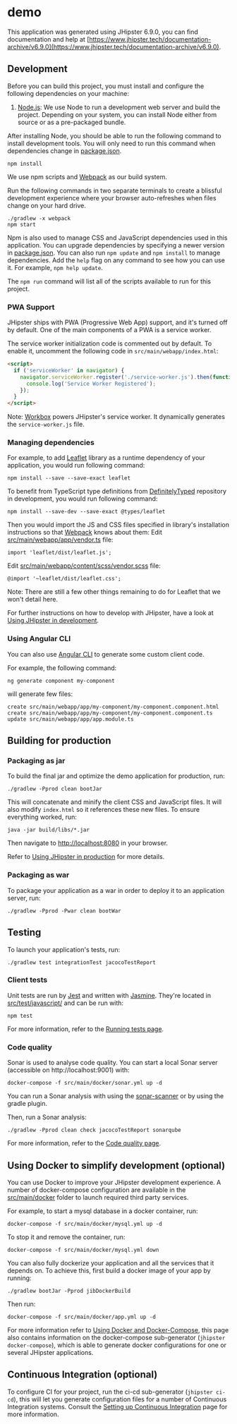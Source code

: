 # demo

This application was generated using JHipster 6.9.0, you can find documentation and help at [https://www.jhipster.tech/documentation-archive/v6.9.0](https://www.jhipster.tech/documentation-archive/v6.9.0).

## Development

Before you can build this project, you must install and configure the following dependencies on your machine:

1. [Node.js][]: We use Node to run a development web server and build the project.
   Depending on your system, you can install Node either from source or as a pre-packaged bundle.

After installing Node, you should be able to run the following command to install development tools.
You will only need to run this command when dependencies change in [package.json](package.json).

    npm install

We use npm scripts and [Webpack][] as our build system.

Run the following commands in two separate terminals to create a blissful development experience where your browser
auto-refreshes when files change on your hard drive.

    ./gradlew -x webpack
    npm start

Npm is also used to manage CSS and JavaScript dependencies used in this application. You can upgrade dependencies by
specifying a newer version in [package.json](package.json). You can also run `npm update` and `npm install` to manage dependencies.
Add the `help` flag on any command to see how you can use it. For example, `npm help update`.

The `npm run` command will list all of the scripts available to run for this project.

### PWA Support

JHipster ships with PWA (Progressive Web App) support, and it's turned off by default. One of the main components of a PWA is a service worker.

The service worker initialization code is commented out by default. To enable it, uncomment the following code in `src/main/webapp/index.html`:

```html
<script>
  if ('serviceWorker' in navigator) {
    navigator.serviceWorker.register('./service-worker.js').then(function () {
      console.log('Service Worker Registered');
    });
  }
</script>
```

Note: [Workbox](https://developers.google.com/web/tools/workbox/) powers JHipster's service worker. It dynamically generates the `service-worker.js` file.

### Managing dependencies

For example, to add [Leaflet][] library as a runtime dependency of your application, you would run following command:

    npm install --save --save-exact leaflet

To benefit from TypeScript type definitions from [DefinitelyTyped][] repository in development, you would run following command:

    npm install --save-dev --save-exact @types/leaflet

Then you would import the JS and CSS files specified in library's installation instructions so that [Webpack][] knows about them:
Edit [src/main/webapp/app/vendor.ts](src/main/webapp/app/vendor.ts) file:

```
import 'leaflet/dist/leaflet.js';
```

Edit [src/main/webapp/content/scss/vendor.scss](src/main/webapp/content/scss/vendor.scss) file:

```
@import '~leaflet/dist/leaflet.css';
```

Note: There are still a few other things remaining to do for Leaflet that we won't detail here.

For further instructions on how to develop with JHipster, have a look at [Using JHipster in development][].

### Using Angular CLI

You can also use [Angular CLI][] to generate some custom client code.

For example, the following command:

    ng generate component my-component

will generate few files:

    create src/main/webapp/app/my-component/my-component.component.html
    create src/main/webapp/app/my-component/my-component.component.ts
    update src/main/webapp/app/app.module.ts

## Building for production

### Packaging as jar

To build the final jar and optimize the demo application for production, run:

    ./gradlew -Pprod clean bootJar

This will concatenate and minify the client CSS and JavaScript files. It will also modify `index.html` so it references these new files.
To ensure everything worked, run:

    java -jar build/libs/*.jar

Then navigate to [http://localhost:8080](http://localhost:8080) in your browser.

Refer to [Using JHipster in production][] for more details.

### Packaging as war

To package your application as a war in order to deploy it to an application server, run:

    ./gradlew -Pprod -Pwar clean bootWar

## Testing

To launch your application's tests, run:

    ./gradlew test integrationTest jacocoTestReport

### Client tests

Unit tests are run by [Jest][] and written with [Jasmine][]. They're located in [src/test/javascript/](src/test/javascript/) and can be run with:

    npm test

For more information, refer to the [Running tests page][].

### Code quality

Sonar is used to analyse code quality. You can start a local Sonar server (accessible on http://localhost:9001) with:

```
docker-compose -f src/main/docker/sonar.yml up -d
```

You can run a Sonar analysis with using the [sonar-scanner](https://docs.sonarqube.org/display/SCAN/Analyzing+with+SonarQube+Scanner) or by using the gradle plugin.

Then, run a Sonar analysis:

```
./gradlew -Pprod clean check jacocoTestReport sonarqube
```

For more information, refer to the [Code quality page][].

## Using Docker to simplify development (optional)

You can use Docker to improve your JHipster development experience. A number of docker-compose configuration are available in the [src/main/docker](src/main/docker) folder to launch required third party services.

For example, to start a mysql database in a docker container, run:

    docker-compose -f src/main/docker/mysql.yml up -d

To stop it and remove the container, run:

    docker-compose -f src/main/docker/mysql.yml down

You can also fully dockerize your application and all the services that it depends on.
To achieve this, first build a docker image of your app by running:

    ./gradlew bootJar -Pprod jibDockerBuild

Then run:

    docker-compose -f src/main/docker/app.yml up -d

For more information refer to [Using Docker and Docker-Compose][], this page also contains information on the docker-compose sub-generator (`jhipster docker-compose`), which is able to generate docker configurations for one or several JHipster applications.

## Continuous Integration (optional)

To configure CI for your project, run the ci-cd sub-generator (`jhipster ci-cd`), this will let you generate configuration files for a number of Continuous Integration systems. Consult the [Setting up Continuous Integration][] page for more information.

[jhipster homepage and latest documentation]: https://www.jhipster.tech
[jhipster 6.9.0 archive]: https://www.jhipster.tech/documentation-archive/v6.9.0
[using jhipster in development]: https://www.jhipster.tech/documentation-archive/v6.9.0/development/
[using docker and docker-compose]: https://www.jhipster.tech/documentation-archive/v6.9.0/docker-compose
[using jhipster in production]: https://www.jhipster.tech/documentation-archive/v6.9.0/production/
[running tests page]: https://www.jhipster.tech/documentation-archive/v6.9.0/running-tests/
[code quality page]: https://www.jhipster.tech/documentation-archive/v6.9.0/code-quality/
[setting up continuous integration]: https://www.jhipster.tech/documentation-archive/v6.9.0/setting-up-ci/
[node.js]: https://nodejs.org/
[yarn]: https://yarnpkg.org/
[webpack]: https://webpack.github.io/
[angular cli]: https://cli.angular.io/
[browsersync]: https://www.browsersync.io/
[jest]: https://facebook.github.io/jest/
[jasmine]: https://jasmine.github.io/2.0/introduction.html
[protractor]: https://angular.github.io/protractor/
[leaflet]: https://leafletjs.com/
[definitelytyped]: https://definitelytyped.org/
